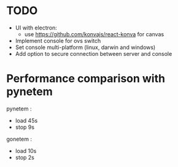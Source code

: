 
# TODO

- UI with electron:
  - use https://github.com/konvajs/react-konva for canvas
- Implement console for ovs switch
- Set console multi-platform (linux, darwin and windows)
- Add option to secure connection between server and console

# Performance comparison with pynetem

pynetem :
  - load 45s
  - stop 9s

gonetem :
  - load 10s
  - stop 2s
